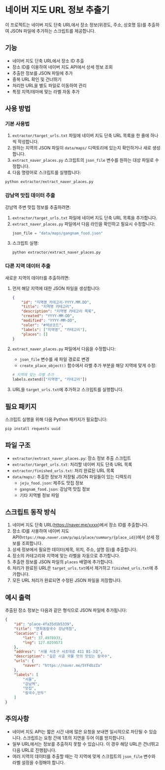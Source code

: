 # 네이버 지도 URL 정보 추출기

이 프로젝트는 네이버 지도 단축 URL에서 장소 정보(위경도, 주소, 상호명 등)를 추출하여 JSON 파일에 추가하는 스크립트를 제공합니다.

## 기능

- 네이버 지도 단축 URL에서 장소 ID 추출
- 장소 ID를 이용하여 네이버 지도 API에서 상세 정보 조회
- 추출한 정보를 JSON 파일에 추가
- 중복 URL 확인 및 건너뛰기
- 처리한 URL을 별도 파일로 이동하여 관리
- 특정 지역/테마에 맞는 라벨 자동 추가

## 사용 방법

### 기본 사용법

1. `extractor/target_urls.txt` 파일에 네이버 지도 단축 URL 목록을 한 줄에 하나씩 작성합니다.
2. 원하는 지역의 JSON 파일이 `data/maps/` 디렉토리에 있는지 확인하거나 새로 생성합니다.
3. `extract_naver_places.py` 스크립트의 `json_file` 변수를 원하는 대상 파일로 수정합니다.
4. 다음 명령어로 스크립트를 실행합니다:

```bash
python extractor/extract_naver_places.py
```

### 강남역 맛집 데이터 추출

강남역 주변 맛집 정보를 추출하려면:

1. `extractor/target_urls.txt` 파일에 네이버 지도 단축 URL 목록을 추가합니다.
2. `extract_naver_places.py` 파일에서 다음 라인을 확인하고 필요시 수정합니다:
   ```python
   json_file = "data/maps/gangnam_food.json"
   ```
3. 스크립트 실행:
   ```bash
   python extractor/extract_naver_places.py
   ```

### 다른 지역 데이터 추출

새로운 지역의 데이터를 추출하려면:

1. 먼저 해당 지역에 대한 JSON 파일을 생성합니다:
   ```json
   {
       "id": "지역명_카테고리-YYYY.MM.DD",
       "title": "지역명 카테고리",
       "description": "지역명 카테고리 목록",
       "created": "YYYY-MM-DD",
       "modified": "YYYY-MM-DD",
       "color": "#색상코드",
       "labels": ["지역명", "카테고리"],
       "places": []
   }
   ```

2. `extract_naver_places.py` 파일에서 다음을 수정합니다:
   - `json_file` 변수를 새 파일 경로로 변경
   - `create_place_object()` 함수에서 라벨 추가 부분을 해당 지역에 맞게 수정:
   ```python
   # 지역에 맞는 라벨 추가
   labels.extend(["지역명", "카테고리"])
   ```

3. URL을 `target_urls.txt`에 추가하고 스크립트를 실행합니다.

## 필요 패키지

스크립트 실행을 위해 다음 Python 패키지가 필요합니다:

```bash
pip install requests uuid
```

## 파일 구조

- `extractor/extract_naver_places.py`: 장소 정보 추출 스크립트
- `extractor/target_urls.txt`: 처리할 네이버 지도 단축 URL 목록
- `extractor/finished_urls.txt`: 처리 완료된 URL 목록
- `data/maps/`: 추출한 정보가 저장될 JSON 파일들이 있는 디렉토리
  - `jeju_food.json`: 제주도 맛집 정보
  - `gangnam_food.json`: 강남역 맛집 정보
  - 기타 지역별 정보 파일

## 스크립트 동작 방식

1. 네이버 지도 단축 URL(https://naver.me/xxxx)에서 장소 ID를 추출합니다.
2. 장소 ID를 사용하여 네이버 지도 API(`https://map.naver.com/p/api/place/summary/{place_id}`)에서 상세 정보를 조회합니다.
3. 상세 정보에서 필요한 데이터(제목, 위치, 주소, 설명 등)를 추출합니다.
4. 장소의 카테고리와 지역에 맞는 라벨을 자동으로 추가합니다.
5. 추출한 정보를 JSON 파일의 `places` 배열에 추가합니다.
6. 처리가 완료된 URL은 `target_urls.txt`에서 제거하고 `finished_urls.txt`에 추가합니다.
7. 모든 URL 처리가 완료되면 수정된 JSON 파일을 저장합니다.

## 예시 출력

추출된 장소 정보는 다음과 같은 형식으로 JSON 파일에 추가됩니다:

```json
{
    "id": "place-4fa35d1b5339",
    "title": "연희동칼국수 강남역점",
    "location": {
        "lat": 37.4978933,
        "lng": 127.0259573
    },
    "address": "서울 서초구 서초대로 411 B1-3호",
    "description": "깊은 사골 국물 맛의 맛있는 칼국수",
    "urls": {
        "naver": "https://naver.me/5YFdbzZa"
    },
    "labels": [
        "서울",
        "강남역",
        "맛집",
        "칼국수,만두"
    ]
}
```

## 주의사항

- 네이버 지도 API는 짧은 시간 내에 많은 요청을 보내면 일시적으로 차단될 수 있습니다. 스크립트는 요청 간에 1초의 지연을 두어 이를 방지합니다.
- 일부 URL에서는 정보를 추출하지 못할 수 있습니다. 이 경우 해당 URL은 건너뛰고 다음 URL로 진행됩니다.
- 여러 지역의 데이터를 추출할 때는 각 지역에 맞게 스크립트의 `json_file` 변수와 라벨 설정을 수정해야 합니다. 